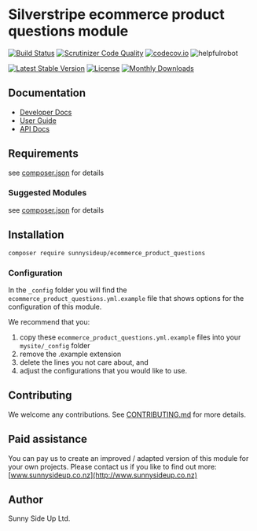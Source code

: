 # Silverstripe ecommerce product questions module
[![Build Status](https://travis-ci.org/sunnysideup/silverstripe-ecommerce_product_questions.svg?branch=master)](https://travis-ci.org/sunnysideup/silverstripe-ecommerce_product_questions)
[![Scrutinizer Code Quality](https://scrutinizer-ci.com/g/sunnysideup/silverstripe-ecommerce_product_questions/badges/quality-score.png?b=master)](https://scrutinizer-ci.com/g/sunnysideup/silverstripe-ecommerce_product_questions/?branch=master)
[![codecov.io](https://codecov.io/github/sunnysideup/silverstripe-ecommerce_product_questions/coverage.svg?branch=master)](https://codecov.io/github/sunnysideup/silverstripe-ecommerce_product_questions?branch=master)
![helpfulrobot](https://helpfulrobot.io/sunnysideup/ecommerce_product_questions/badge)

[![Latest Stable Version](https://poser.pugx.org/sunnysideup/ecommerce_product_questions/version)](https://packagist.org/packages/sunnysideup/ecommerce_product_questions)
[![License](https://poser.pugx.org/sunnysideup/ecommerce_product_questions/license)](https://packagist.org/packages/sunnysideup/ecommerce_product_questions)
[![Monthly Downloads](https://poser.pugx.org/sunnysideup/ecommerce_product_questions/d/monthly)](https://packagist.org/packages/sunnysideup/ecommerce_product_questions)


## Documentation



 * [Developer Docs](docs/en/INDEX.md)
 * [User Guide](docs/en/userguide.md)
 * [API Docs](http://docs.ssmods.com/sunnysideup/ecommerce_product_questions/classes.xhtml)

## Requirements



see [composer.json](composer.json) for details

### Suggested Modules



see [composer.json](composer.json) for details


## Installation


```
composer require sunnysideup/ecommerce_product_questions
```

### Configuration



In the `_config` folder you will find the `ecommerce_product_questions.yml.example`
file that shows options for the configuration of this module.

We recommend that you:

  1. copy these `ecommerce_product_questions.yml.example` files into your
`mysite/_config` folder
  2. remove the .example extension
  3. delete the lines you not care about, and
  4. adjust the configurations that you would like to use.


## Contributing



We welcome any contributions. See [CONTRIBUTING.md](CONTRIBUTING.md) for more details.

## Paid assistance



You can pay us to create an improved / adapted version of this module for your own projects.  Please contact us if you like to find out more: [www.sunnysideup.co.nz](http://www.sunnysideup.co.nz)

## Author



Sunny Side Up Ltd.
